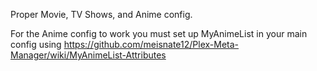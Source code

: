 Proper Movie, TV Shows, and Anime config.

For the Anime config to work you must set up MyAnimeList in your main config using https://github.com/meisnate12/Plex-Meta-Manager/wiki/MyAnimeList-Attributes